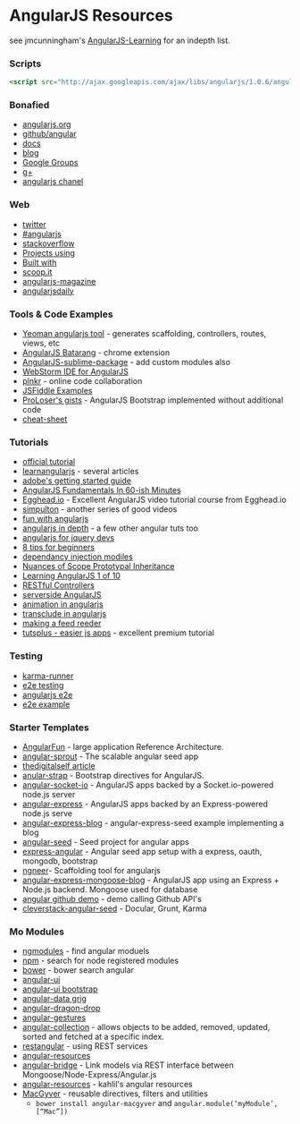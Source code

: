 AngularJS Resources
==========================
see jmcunningham's [AngularJS-Learning](https://github.com/jmcunningham/AngularJS-Learning) for an indepth list.

### Scripts
```html
<script src="http://ajax.googleapis.com/ajax/libs/angularjs/1.0.6/angular.min.js"></script>
```

### Bonafied 
- [angularjs.org](http://angularjs.org/)
- [github/angular](https://github.com/angular)
- [docs](http://docs.angularjs.org/guide/overview)
- [blog](http://blog.angularjs.org/)
- [Google Groups](https://groups.google.com/forum/?fromgroups#!forum/angular)
- [g+](https://plus.google.com/+AngularJS/posts)
- [angularjs chanel](https://www.youtube.com/user/angularjs)

### Web  
- [twitter](https://twitter.com/angularjs)
- [#angularjs](https://twitter.com/search?q=%23angularjs&src=hash)
- [stackoverflow](http://stackoverflow.com/questions/tagged/angularjs)
- [Projects using](https://github.com/angular/angular.js/wiki/Projects-using-AngularJS)
- [Built with](http://builtwith.angularjs.org/)
- [scoop.it](http://www.scoop.it/t/angularjs)
- [angularjs-magazine](https://flipboard.com/section/the-angularjs-magazine-bP12ur)
- [angularjsdaily](http://www.angularjsdaily.com/)


### Tools & Code Examples
- [Yeoman angularjs tool](https://github.com/yeoman/generator-angular) - generates scaffolding, controllers, routes, views, etc
- [AngularJS Batarang](https://github.com/angular/angularjs-batarang) - chrome extension
- [AngularJS-sublime-package](https://github.com/angular-ui/AngularJS-sublime-package) - add custom modules also
- [WebStorm IDE for AngularJS](https://www.youtube.com/watch?v=LJOyrSh1kDU)
- [plnkr](http://plnkr.co/) - online code collaboration
- [JSFiddle Examples](https://github.com/angular/angular.js/wiki/JSFiddle-Examples)
- [ProLoser's gists](https://gist.github.com/ProLoser/4464334) - AngularJS Bootstrap implemented without additional code
- [cheat-sheet](http://www.cheatography.com/proloser/cheat-sheets/angularjs/)

### Tutorials
- [official tutorial](http://docs.angularjs.org/tutorial)
- [learnangularjs](http://learnangularjs.blogspot.com/) - several articles
- [adobe's getting started guide](http://www.adobe.com/devnet/html5/articles/getting-started-with-angularjs.html)
- [AngularJS Fundamentals In 60-ish Minutes ](http://www.youtube.com/watch?v=i9MHigUZKEM&feature=youtu.be)
- [Egghead.io](http://www.youtube.com/playlist?list=PLP6DbQBkn9ymGQh2qpk9ImLHdSH5T7yw7) -  Excellent AngularJS video tutorial course from Egghead.io 
- [simpulton](http://www.youtube.com/user/simpulton) - another series of good videos
- [fun with angularjs](http://devgirl.org/2013/03/21/fun-with-angularjs/)
- [angularjs in depth](http://misox.blog.matfyz.sk/p23222-angularjs-in-depth-part-i) - a few other angular tuts too
- [angularjs for jquery devs](http://blog.artlogic.com/2013/03/06/angularjs-for-jquery-developers/)
- [8 tips for beginners](http://vxtindia.com/blog/8-tips-for-angular-js-beginners/)
- [dependancy injection modiles](http://roytruelove.blogspot.de/2012/09/angularjs-dependency-injection-modules.html)
- [Nuances of Scope Prototypal Inheritance](https://github.com/angular/angular.js/wiki/The-Nuances-of-Scope-Prototypal-Inheritance)
- [Learning AngularJS 1 of 10](http://blog.edwardhotchkiss.com/blog/2012/03/28/learning-angular.js-1.0.0,-part-1-of-10-introduction-to-1.0.0/)
- [RESTful Controllers](http://www.bennadel.com/blog/2433-Using-RESTful-Controllers-In-An-AngularJS-Resource.htm)
- [serverside AngularJS](https://github.com/ithkuil/angular-on-server/wiki/Running-AngularJS-on-the-server-with-Node.js-and-jsdom)
- [animation in angularjs](http://www.yearofmoo.com/2013/04/animation-in-angularjs.html)
- [transclude in angularjs](http://blog.omkarpatil.com/2012/11/transclude-in-angularjs.html)
- [making a feed reeder](http://dailyjs.com/2013/04/18/angularjs-2/)
- [tutsplus - easier js apps](https://tutsplus.com/course/easier-js-apps-with-angular/) - excellent premium tutorial

### Testing
- [karma-runner](https://github.com/karma-runner/karma)
- [e2e testing](http://docs.angularjs.org/guide/dev_guide.e2e-testing)
- [angularjs e2e](http://stephanebisson.org/2013/03/17/testing-with-angularjs-e2e/)
- [e2e example](https://github.com/stephanebisson/e2e-example.git)

### Starter Templates
- [AngularFun](https://github.com/CaryLandholt/AngularFun) - large application Reference Architecture.
- [angular-sprout](https://github.com/thedigitalself/angular-sprout) - The scalable angular seed app 
- [thedigitalself article](http://thedigitalself.com/blog/angular-sprout-the-scalable-angular-seed-app)
- [anular-strap](http://mgcrea.github.com/angular-strap/) - Bootstrap directives for AngularJS.
- [angular-socket-io](https://github.com/btford/angular-socket-io-seed.git) -  AngularJS apps backed by a Socket.io-powered node.js server
- [angular-express](https://github.com/btford/angular-express-seed) - AngularJS apps backed by an Express-powered node.js serve
- [angular-express-blog](https://github.com/btford/angular-express-blog) - angular-express-seed example implementing a blog
- [angular-seed](https://github.com/angular/angular-seed/) - Seed project for angular apps
- [express-angular](https://github.com/ganarajpr/express-angular) - Angular seed app setup with a express, oauth, mongodb, bootstrap
- [ngneer](https://github.com/stephanebisson/ngneer.git)- Scaffolding tool for angularjs
- [angular-express-mongoose-blog](https://github.com/timothybone/angular-express-mongoose-blog) - AngularJS app using an Express + Node.js backend. Mongoose used for database 
- [angular github demo](https://github.com/ericclemmons/angular-github-demo) - demo calling Github API's
- [cleverstack-angular-seed](https://github.com/clevertech/cleverstack-angular-seed) - Docular, Grunt, Karma


### Mo Modules
- [ngmodules](http://ngmodules.org/) - find angular moduels
- [npm](https://npmjs.org/search?q=angular) - search for node registered modules
- [bower](http://bower.io) - bower search angular 
- [angular-ui](http://angular-ui.github.io/)
- [angular-ui bootstrap](http://angular-ui.github.io/bootstrap/)
- [angular-data grig](http://angular-ui.github.io/ng-grid/)
- [angular-dragon-drop](https://github.com/btford/angular-dragon-drop.git)
- [angular-gestures](https://github.com/wzr1337/angular-gestures.git)
- [angular-collection](https://github.com/tomkuk/angular-collection) - allows objects to be added, removed, updated, sorted and fetched at a specific index. 
- [restangular](https://github.com/mgonto/restangular) - using REST services
- [angular-resources](https://github.com/kahlil/angular-resources)
- [angular-bridge](https://github.com/Alexandre-Strzelewicz/angular-bridge.git) - Link models via REST interface between Mongoose/Node-Express/Angular.js
- [angular-resources](https://github.com/kahlil/angular-resources) - kahlil's angular resources
- [MacGyver](http://starttheshift.github.io/MacGyver/example/index.html) - reusable directives, filters and utilities
  - `bower install angular-macgyver` and `angular.module(‘myModule’, [“Mac”])`







